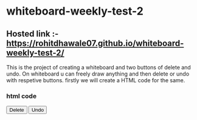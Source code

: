 # whiteboard-weekly-test-2

## Hosted link :- https://rohitdhawale07.github.io/whiteboard-weekly-test-2/

This is the project of creating a whiteboard and two buttons of delete and undo.
On whiteboard u can freely draw anything and then delete or undo with respetive buttons.
firstly we will create a HTML code for the same.

### html code
 <div id="controls">
    <button id="deleteButton">Delete</button>
     <button id="undoButton">Undo</button>
    </div>
    <canvas id="whiteboard" width="800" height="600"></canvas>
